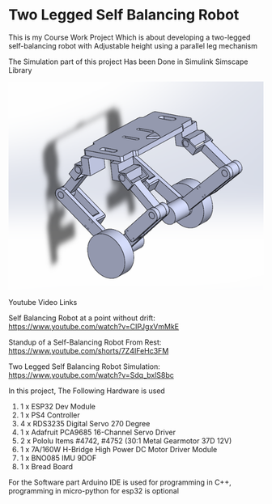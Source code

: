 # Two Legged Self Balancing Robot

This is my Course Work Project Which is about developing a two-legged self-balancing robot with Adjustable height using a parallel leg mechanism

The Simulation part of this project Has been Done in Simulink Simscape Library

![image](Images/Solid_assembly_image.png)

Youtube Video Links 

Self Balancing Robot at a point without drift: https://www.youtube.com/watch?v=CIPJgxVmMkE

Standup of a Self-Balancing Robot From Rest: https://www.youtube.com/shorts/7Z4IFeHc3FM

Two Legged Self Balancing Robot Simulation: https://www.youtube.com/watch?v=Sdq_bxlS8bc



In this project, The Following Hardware is used

1. 1 x ESP32 Dev Module  
2. 1 x PS4 Controller
3. 4 x RDS3235 Digital Servo 270 Degree
4. 1 x Adafruit PCA9685 16-Channel Servo Driver
5. 2 x Pololu Items #4742, #4752 (30:1 Metal Gearmotor 37D 12V)
6. 1 x 7A/160W H-Bridge High Power DC Motor Driver Module
7. 1 x BNO085 IMU 9DOF
8. 1 x Bread Board

For the Software part Arduino IDE is used for programming in C++, programming in micro-python for esp32 is optional
